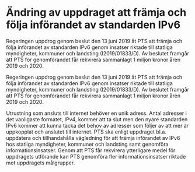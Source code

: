 # Ändring av uppdraget att främja och följa införandet av standarden IPv6

Regeringen uppdrog genom beslut den 13 juni 2019 åt PTS att främja och följa införandet av standarden IPv6 genom insatser riktade till statliga myndigheter, kommuner och landsting (I2019/01833/D). Av beslutet framgår att PTS för genomförandet får rekvirera sammanlagt 1 miljon kronor åren 2019 och 2020.

Regeringen uppdrog genom beslut den 13 juni 2019 åt PTS att främja och följa införandet av standarden IPv6 genom insatser riktade till statliga myndigheter, kommuner och landsting (I2019/01833/D). Av beslutet framgår att PTS för genomförandet får rekvirera sammanlagt 1 miljon kronor åren 2019 och 2020.

Utrustning som ansluts till internet behöver en unik adress. Antal adresser i det vanligaste formatet, IPv4, kommer att ta slut men den nyare standarden IPv6 kommer att kunna täcka det behov av adresser som följer av att mer är uppkopplat och anslutet till internet. PTS ska enligt uppdraget bl.a. uppdatera och tillhandahålla vägledning för att främja införandet av IPv6 hos statliga myndigheter, kommuner och landsting samt genomföra informationsinsatser. Genom att PTS får rekvirera ytterligare medel för uppdragets utförande kan PTS genomföra fler informationsinsatser riktade mot uppdragets målgrupper.
